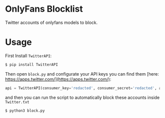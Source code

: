 # OnlyFans Blocklist

Twitter accounts of onlyfans models to block.

# Usage

First Install `TwitterAPI`:
```sh
$ pip install TwitterAPI
```
Then open `block.py` and configurate your API keys you can find them [here: https://apps.twitter.com/](https://apps.twitter.com/):
```py
api = TwitterAPI(consumer_key='redacted', consumer_secret='redacted', access_token_key='redacted', access_token_secret='redacted')
```
and then you can run the script to automatically block these accounts inside `Twitter.txt`
```sh
$ python3 block.py
```